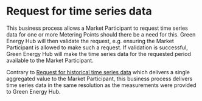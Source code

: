 # Request for time series data

This business process allows a Market Participant to request time series data for one or more Metering Points should there be a need for this. Green Energy Hub will then validate the request, e.g. ensuring the Market Participant is allowed to make such a request. If validation is successful, Green Energy Hub will make the time series data for the requested period available to the Market Participant.

Contrary to [Request for historical time series data](./request-for-historical-time-series-data.md) which delivers a single aggregated value to the Market Participant, this business process delivers time series data in the same resolution as the measurements were provided to Green Energy Hub.

